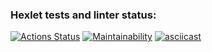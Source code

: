 ### Hexlet tests and linter status:

[![Actions Status](https://github.com/lokosokol/frontend-project-lvl1/workflows/hexlet-check/badge.svg)](https://github.com/lokosokol/frontend-project-lvl1/actions)
[![Maintainability](https://api.codeclimate.com/v1/badges/92cfe6d7f353195ffb80/maintainability)](https://codeclimate.com/github/lokosokol/frontend-project-lvl1/maintainability)
[![asciicast](https://asciinema.org/a/h7xmM8IfQPXKPTBtAOlBBkzrQ.svg)](https://asciinema.org/a/h7xmM8IfQPXKPTBtAOlBBkzrQ)
